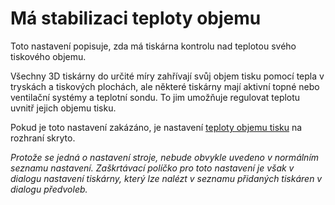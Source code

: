 Má stabilizaci teploty objemu
====
Toto nastavení popisuje, zda má tiskárna kontrolu nad teplotou svého tiskového objemu.

Všechny 3D tiskárny do určité míry zahřívají svůj objem tisku pomocí tepla v tryskách a tiskových plochách, ale některé tiskárny mají aktivní topné nebo ventilační systémy a teplotní sondu. To jim umožňuje regulovat teplotu uvnitř jejich objemu tisku.

Pokud je toto nastavení zakázáno, je nastavení [teploty objemu tisku](../material/build_volume_temperature.md) na rozhraní skryto.

*Protože se jedná o nastavení stroje, nebude obvykle uvedeno v normálním seznamu nastavení. Zaškrtávací políčko pro toto nastavení je však v dialogu nastavení tiskárny, který lze nalézt v seznamu přidaných tiskáren v dialogu předvoleb.*